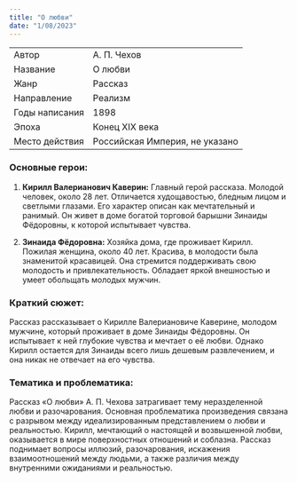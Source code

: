 ```yaml
---
title: "О любви"
date: "1/08/2023"
---
```


|                |                                |
| -------------- | ------------------------------ |
| Автор          | А. П. Чехов                    |
| Название       | О любви                        |
| Жанр           | Рассказ                        |
| Направление    | Реализм                        |
| Годы написания | 1898                           |
| Эпоха          | Конец XIX века                 |
| Место действия | Российская Империя, не указано |

### Основные герои:

1. **Кирилл Валерианович Каверин:** Главный герой рассказа. Молодой человек, около 28 лет. Отличается худощавостью, бледным лицом и светлыми глазами. Его характер описан как мечтательный и ранимый. Он живет в доме богатой торговой барышни Зинаиды Фёдоровны, к которой испытывает чувства.

2. **Зинаида Фёдоровна:** Хозяйка дома, где проживает Кирилл. Пожилая женщина, около 40 лет. Красива, в молодости была знаменитой красавицей. Она стремится поддерживать свою молодость и привлекательность. Обладает яркой внешностью и умеет обольщать молодых мужчин.

### Краткий сюжет:

Рассказ рассказывает о Кирилле Валериановиче Каверине, молодом мужчине, который проживает в доме Зинаиды Фёдоровны. Он испытывает к ней глубокие чувства и мечтает о её любви. Однако Кирилл остается для Зинаиды всего лишь дешевым развлечением, и она никак не отвечает на его чувства.

### Тематика и проблематика:

Рассказ «О любви» А. П. Чехова затрагивает тему неразделенной любви и разочарования. Основная проблематика произведения связана с разрывом между идеализированным представлением о любви и реальностью. Кирилл, мечтающий о настоящей и возвышенной любви, оказывается в мире поверхностных отношений и соблазна. Рассказ поднимает вопросы иллюзий, разочарования, искажения взаимоотношений между людьми, а также различия между внутренними ожиданиями и реальностью.
